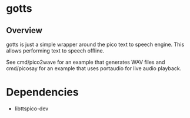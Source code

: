 # gotts

## Overview

gotts is just a simple wrapper around the pico text to speech
engine. This allows performing text to speech offline.

See cmd/pico2wave for an example that generates WAV files and
cmd/picosay for an example that uses portaudio for live audio
playback.

# Dependencies

- libttspico-dev
